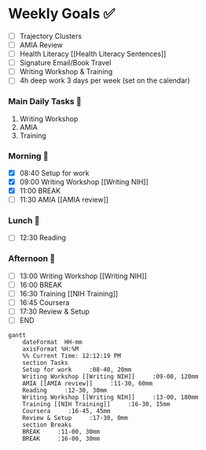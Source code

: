 # Weekly Goals ✅
  - [ ] Trajectory Clusters 
  - [ ] AMIA Review 
  - [ ] Health Literacy [[Health Literacy Sentences]]
  - [ ] Signature Email/Book Travel
  - [ ] Writing Workshop & Training 
  - [ ] 4h deep work 3 days per week (set on the calendar)
### Main Daily Tasks 💚 
1. Writing Workshop
2. AMIA
3. Training
### Morning 🔨
- [x] 08:40 Setup for work
- [x] 09:00 Writing Workshop [[Writing NIH]]
- [x] 11:00 BREAK
- [ ] 11:30 AMIA [[AMIA review]]

### Lunch 👀
- [ ] 12:30 Reading
### Afternoon 👻
- [ ] 13:00 Writing Workshop [[Writing NIH]]
- [ ] 16:00 BREAK
- [ ] 16:30 Training [[NIH Training]]
- [ ] 16:45 Coursera
- [ ] 17:30 Review & Setup
- [ ] END
```mermaid
gantt
    dateFormat  HH-mm
    axisFormat %H:%M
    %% Current Time: 12:12:19 PM
    section Tasks
    Setup for work     :08-40, 20mm
    Writing Workshop [[Writing NIH]]     :09-00, 120mm
    AMIA [[AMIA review]]     :11-30, 60mm
    Reading     :12-30, 30mm
    Writing Workshop [[Writing NIH]]     :13-00, 180mm
    Training [[NIH Training]]     :16-30, 15mm
    Coursera     :16-45, 45mm
    Review & Setup     :17-30, 0mm
    section Breaks
    BREAK     :11-00, 30mm
    BREAK     :16-00, 30mm
```

